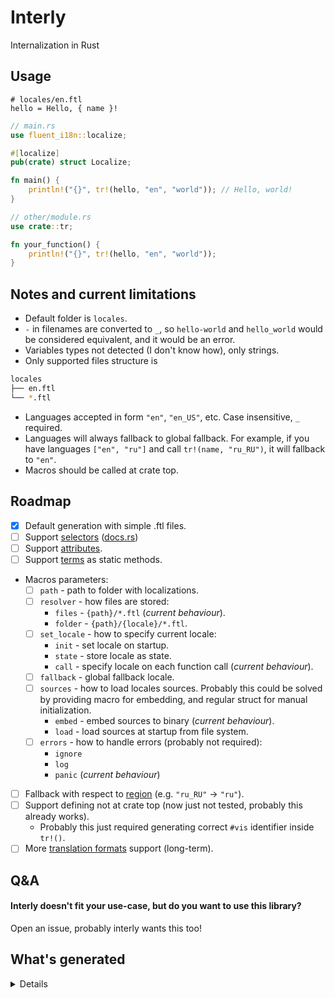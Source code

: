 # Interly

Internalization in Rust

## Usage

```fluent
# locales/en.ftl
hello = Hello, { name }!
```

```rs
// main.rs
use fluent_i18n::localize;

#[localize]
pub(crate) struct Localize;

fn main() {
    println!("{}", tr!(hello, "en", "world")); // Hello, world!
}

// other/module.rs
use crate::tr;

fn your_function() {
    println!("{}", tr!(hello, "en", "world"));
}
```

## Notes and current limitations

- Default folder is `locales`.
- `-` in filenames are converted to `_`, so `hello-world` and `hello_world` would be considered equivalent, and it would be an error.
- Variables types not detected (I don't know how), only strings.
- Only supported files structure is
```sh
locales
├── en.ftl
└── *.ftl
```
- Languages accepted in form `"en"`, `"en_US"`, etc. Case insensitive, `_` required.
- Languages will always fallback to global fallback. For example, if you have languages `["en", "ru"]` and call `tr!(name, "ru_RU")`, it will fallback to `"en"`.
- Macros should be called at crate top.

## Roadmap

- [x] Default generation with simple .ftl files.
- [ ] Support [selectors] ([docs.rs][expression_select])
- [ ] Support [attributes][attributes].
- [ ] Support [terms] as static methods.
- Macros parameters:
    - [ ] `path` - path to folder with localizations.
    - [ ] `resolver` - how files are stored:
        - `files` - `{path}/*.ftl` (_current behaviour_).
        - `folder` - `{path}/{locale}/*.ftl`.
    - [ ] `set_locale` - how to specify current locale:
        - `init` - set locale on startup.
        - `state` - store locale as state.
        - `call` - specify locale on each function call (_current behaviour_).
    - [ ] `fallback` - global fallback locale.
    - [ ] `sources` - how to load locales sources. Probably this could be solved by providing macro for embedding, and regular struct for manual initialization.
        - `embed` - embed sources to binary (_current behaviour_).
        - `load` - load sources at startup from file system.
    - [ ] `errors` - how to handle errors (probably not required):
        - `ignore`
        - `log`
        - `panic` (_current behaviour_)
- [ ] Fallback with respect to [region][unic_langid_LanguageIdentifier] (e.g. `"ru_RU"` -> `"ru"`).
- [ ] Support defining not at crate top (now just not tested, probably this already works).
    - Probably this just required generating correct `#vis` identifier inside `tr!()`.
- [ ] More [translation formats][tr-formats-list] support (long-term).

[selectors]: https://projectfluent.org/fluent/guide/selectors.html
[expression_select]: https://docs.rs/fluent-syntax/latest/fluent_syntax/ast/enum.Expression.html#variant.Select
[attributes]: https://projectfluent.org/fluent/guide/attributes.html
[terms]: https://projectfluent.org/fluent/guide/terms.html
[unic_langid_LanguageIdentifier]: https://docs.rs/unic-langid/latest/unic_langid/struct.LanguageIdentifier.html
[tr-formats-list]: https://docs.weblate.org/en/latest/formats.html

## Q&A

#### Interly doesn't fit your use-case, but do you want to use this library?

Open an issue, probably interly wants this too!

## What's generated

<details>

For source files

```fluent
# locales/en.ftl
hello-world = Hello, { $name }!
```

```fluent
# locales/ru.ftl
hello-world = Привет, { $name }!
```

```rs
use interly::localize;

#[localize]
pub(crate) struct Localize;

fn main() {
    println!("{}", tr!(hello_world, "en", "world"));
    println!("{}", tr!(hello_world, "ru", "мир"));
    println!("{}", tr!(hello_world, "ru-RU", "мир"));
}
```

Generated (unrelated parts removed):

```rs
// main.rs
pub(crate) struct Localize {
    bundles: __interly::Bundles,
}

pub(crate) mod __interly {
    use ::std::collections::HashMap;
    use ::std::sync::Arc;
    use ::interly::{
        FluentArgs,
        FluentBundle,
        FluentResource,
        IntlLangMemoizer,
        LanguageIdentifier,
        Lazy,
    };

    use super::Localize;

    pub(super) type Bundles = HashMap<
        LANG,
        FluentBundle<Arc<FluentResource>, IntlLangMemoizer>,
    >;

    impl Localize {
        const FALLBACK_LANG: LANG = LANG::EN;

        pub(crate) fn init() -> Self {
            use ::interly::unic_langid::langid;

            let mut resources: HashMap<LanguageIdentifier, Arc<FluentResource>> = HashMap::new();
            let mut locales = vec![];

            let lang = langid!("en");
            locales.push((lang.clone(), "en"));
            resources
                .insert(
                    lang,
                    Arc::new(
                        FluentResource::try_new("hello-world = Hello, { $name }!\n".to_string())
                            .expect("invalid ftl"),
                    ),
                );

            let lang = langid!("ru");
            locales.push((lang.clone(), "ru"));
            resources
                .insert(
                    lang,
                    Arc::new(
                        FluentResource::try_new("hello-world = Привет, { $name }!\n".to_string())
                            .expect("invalid ftl"),
                    ),
                );

            let mut bundles = HashMap::new();
            for lang in locales {
                let mut bundle = FluentBundle::new_concurrent(vec![lang.0.clone()]);
                let _ = bundle.add_resource(resources.get(&lang.0).unwrap().clone());
                bundles.insert(lang.1.into(), bundle);
            }

            Self { bundles }
        }

        pub(crate) fn languages() -> Vec<&'static str> {
            vec!["ru", "en"])
        }

        pub(crate) fn __format_msg(
            &self,
            msg_id: &'static str,
            lang: LANG,
            args: Option<&FluentArgs<'_>>,
        ) -> String {
            let lang = lang.into();
            let mut bundle = self.bundles.get(&lang).expect("no bundle");
            if !bundle.has_message(msg_id) {
                bundle = self
                    .bundles
                    .get(&Self::FALLBACK_LANG)
                    .expect("no fallback bundle");
            }
            let msg = bundle
                .get_message(msg_id)
                .expect("no message")
                .value()
                .expect("no value in message");
            let mut errs = vec![];
            bundle.format_pattern(msg, args, &mut errs).to_string()
        }

        pub(crate) fn hello_world(&self, lang: impl Into<LANG>, name: &str) -> String {
            self.__format_msg(
                "hello-world",
                lang.into(),
                Some(&FluentArgs::from_iter(vec![("name", name)])),
            )
        }
    }

    pub(crate) static LOCALIZE: Lazy<Localize> = Lazy::new(|| { Localize::init() });

    #[derive(PartialEq, Eq, Hash)]
    pub(crate) enum LANG {
        EN,
        RU,
    }

    impl From<&str> for LANG {
        fn from(lang: &str) -> Self {
            match lang.to_lowercase().as_str() {
                "en" => Self::EN,
                "ru" => Self::RU,
                _ => Self::EN,
            }
        }
    }

    impl From<&::std::string::String> for LANG {
        fn from(lang: &::std::string::String) -> Self {
            lang.as_str().into()
        }
    }
}

#[allow(unused)]
macro_rules! tr {
    ($e:ident, $lang:expr) => {
        tr!($e, $lang,)
    };
    ($e:ident, $lang:expr, $($v:expr),*) => {
        $crate::__interly::LOCALIZE.$e($lang, $($v),*)
    };
}

fn main() {
    println!("{}", crate::__interly::LOCALIZE.hello_world("en", "world"));
    println!("{}", crate::__interly::LOCALIZE.hello_world("ru", "мир"));
    println!("{}", crate::__interly::LOCALIZE.hello_world("ru-RU", "мир");
}
```

Output:

```
Hello, world!
Привет, мир!
Hello, мир!
```

</details>
